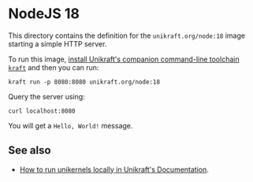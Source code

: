 # NodeJS 18

This directory contains the definition for the `unikraft.org/node:18` image starting a simple HTTP server.

To run this image, [install Unikraft's companion command-line toolchain `kraft`](https://unikraft.org/docs/cli) and then you can run:

```console
kraft run -p 8080:8080 unikraft.org/node:18
```

Query the server using:

```console
curl localhost:8080
```

You will get a `Hello, World!` message.

## See also

- [How to run unikernels locally in Unikraft's Documentation](https://unikraft.org/docs/cli/running).

